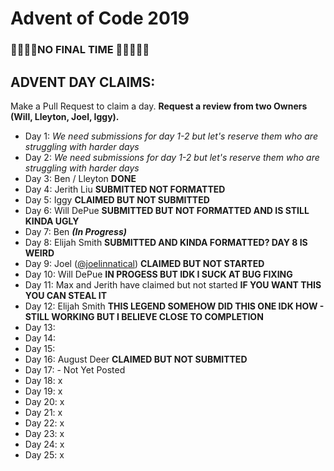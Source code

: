 # Advent of Code 2019

### 🦀🦀🦀🦀NO FINAL TIME 🦀🦀🦀🦀🦀

## ADVENT DAY CLAIMS: 
Make a Pull Request to claim a day. **Request a review from two Owners (Will, Lleyton, Joel, Iggy).**

- Day 1:  *We need submissions for day 1-2 but let's reserve them who are struggling with harder days*
- Day 2:  *We need submissions for day 1-2 but let's reserve them who are struggling with harder days*
- Day 3:  Ben / Lleyton **DONE**
- Day 4:  Jerith Liu **SUBMITTED NOT FORMATTED**
- Day 5:  Iggy **CLAIMED BUT NOT SUBMITTED**
- Day 6:  Will DePue **SUBMITTED BUT NOT FORMATTED AND IS STILL KINDA UGLY**
- Day 7:  Ben ***(In Progress)***
- Day 8:  Elijah Smith **SUBMITTED AND KINDA FORMATTED? DAY 8 IS WEIRD**
- Day 9:  Joel ([@joelinnatical](https://github.com/joelinnatical)) **CLAIMED BUT NOT STARTED**
- Day 10: Will DePue **IN PROGESS BUT IDK I SUCK AT BUG FIXING**
- Day 11: Max and Jerith have claimed but not started **IF YOU WANT THIS YOU CAN STEAL IT**
- Day 12: Elijah Smith **THIS LEGEND SOMEHOW DID THIS ONE IDK HOW - STILL WORKING BUT I BELIEVE CLOSE TO COMPLETION**
- Day 13: 
- Day 14:
- Day 15:
- Day 16: August Deer **CLAIMED BUT NOT SUBMITTED**
- Day 17: - Not Yet Posted
- Day 18: x
- Day 19: x
- Day 20: x
- Day 21: x
- Day 22: x
- Day 23: x
- Day 24: x
- Day 25: x
